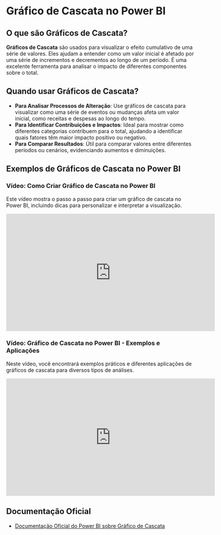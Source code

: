 # Gráfico de Cascata no Power BI

## O que são Gráficos de Cascata?

**Gráficos de Cascata** são usados para visualizar o efeito cumulativo de uma série de valores. Eles ajudam a entender como um valor inicial é afetado por uma série de incrementos e decrementos ao longo de um período. É uma excelente ferramenta para analisar o impacto de diferentes componentes sobre o total.

## Quando usar Gráficos de Cascata?

- **Para Analisar Processos de Alteração**: Use gráficos de cascata para visualizar como uma série de eventos ou mudanças afeta um valor inicial, como receitas e despesas ao longo do tempo.
- **Para Identificar Contribuições e Impactos**: Ideal para mostrar como diferentes categorias contribuem para o total, ajudando a identificar quais fatores têm maior impacto positivo ou negativo.
- **Para Comparar Resultados**: Útil para comparar valores entre diferentes períodos ou cenários, evidenciando aumentos e diminuições.

## Exemplos de Gráficos de Cascata no Power BI

### Vídeo: Como Criar Gráfico de Cascata no Power BI

Este vídeo mostra o passo a passo para criar um gráfico de cascata no Power BI, incluindo dicas para personalizar e interpretar a visualização.

<iframe width="560" height="315" src="https://www.youtube.com/embed/oITgQf0SN-k?si=1Ulpr3_991zSGF2t" title="YouTube video player" frameborder="0" allow="accelerometer; autoplay; clipboard-write; encrypted-media; gyroscope; picture-in-picture; web-share" referrerpolicy="strict-origin-when-cross-origin" allowfullscreen></iframe>

### Vídeo: Gráfico de Cascata no Power BI - Exemplos e Aplicações

Neste vídeo, você encontrará exemplos práticos e diferentes aplicações de gráficos de cascata para diversos tipos de análises.

<iframe width="560" height="315" src="https://www.youtube.com/embed/4aifiT6weyM?si=8PXh514RFkMIwa-x" title="YouTube video player" frameborder="0" allow="accelerometer; autoplay; clipboard-write; encrypted-media; gyroscope; picture-in-picture; web-share" referrerpolicy="strict-origin-when-cross-origin" allowfullscreen></iframe>

## Documentação Oficial

- [Documentação Oficial do Power BI sobre Gráfico de Cascata](https://docs.microsoft.com/power-bi/visuals/power-bi-visualization-waterfall)
